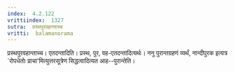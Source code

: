 ```yaml
---
index:  4.2.122
vrittiindex:  1327
sutra:  प्रस्थपुरवहान्ताच्च
vritti:  balamanorama 
---
```


प्रस्थपुरवहान्ताच्च। एतदन्तादिति। प्रस्थ, पुर, वह-एतदन्तादित्यर्थः। ननु पुरान्तग्रहणं व्यर्थं, नान्दीपुरक इत्यत्र `रोपधेतोः प्राचा'मित्युत्तरसूत्रेण सिद्धत्वादित्यत आह--पुरान्तेति। 

